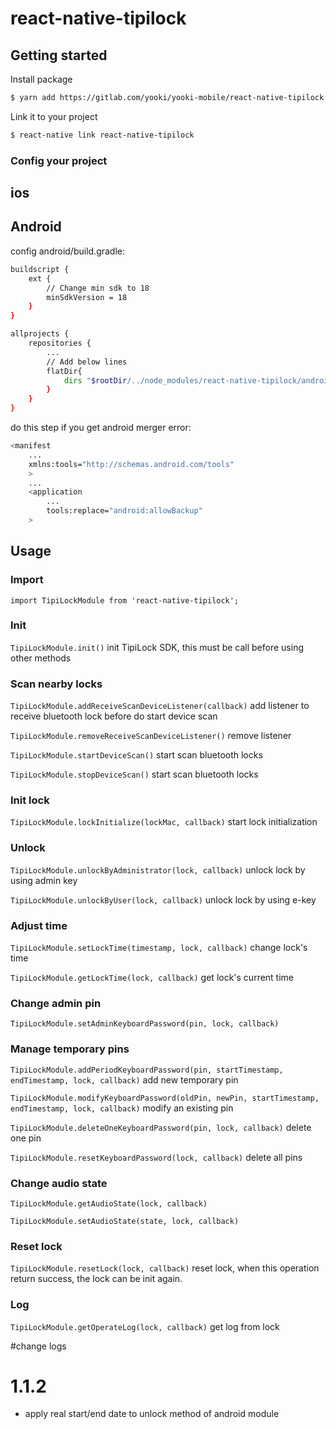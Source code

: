 
# react-native-tipilock

## Getting started

Install package

```bash
$ yarn add https://gitlab.com/yooki/yooki-mobile/react-native-tipilock.git
```

Link it to your project

```bash
$ react-native link react-native-tipilock
```

### Config your project

## ios

## Android
config android/build.gradle:
```bash
buildscript {
    ext {
        // Change min sdk to 18
        minSdkVersion = 18
    }
}

allprojects {
    repositories {
        ...    
        // Add below lines
        flatDir{
            dirs "$rootDir/../node_modules/react-native-tipilock/android/libs"
        }
    }
}
```  

do this step if you get android merger error: 
```bash
<manifest
    ...
	xmlns:tools="http://schemas.android.com/tools"
	>
	...
	<application
	    ...
	    tools:replace="android:allowBackup"
	>
```
	
## Usage

### Import
`import TipiLockModule from 'react-native-tipilock';`

### Init
`TipiLockModule.init()` init TipiLock SDK, this must be call before using other methods

### Scan nearby locks
`TipiLockModule.addReceiveScanDeviceListener(callback)` add listener to receive bluetooth lock before do start device scan

`TipiLockModule.removeReceiveScanDeviceListener()` remove listener

`TipiLockModule.startDeviceScan()` start scan bluetooth locks

`TipiLockModule.stopDeviceScan()` start scan bluetooth locks

### Init lock
`TipiLockModule.lockInitialize(lockMac, callback)` start lock initialization

### Unlock
`TipiLockModule.unlockByAdministrator(lock, callback)` unlock lock by using admin key

`TipiLockModule.unlockByUser(lock, callback)` unlock lock by using e-key

### Adjust time
`TipiLockModule.setLockTime(timestamp, lock, callback)` change lock's time

`TipiLockModule.getLockTime(lock, callback)` get lock's current time

### Change admin pin
`TipiLockModule.setAdminKeyboardPassword(pin, lock, callback)`

### Manage temporary pins
`TipiLockModule.addPeriodKeyboardPassword(pin, startTimestamp, endTimestamp, lock, callback)` add new temporary pin

`TipiLockModule.modifyKeyboardPassword(oldPin, newPin, startTimestamp, endTimestamp, lock, callback)` modify an existing pin

`TipiLockModule.deleteOneKeyboardPassword(pin, lock, callback)` delete one pin

`TipiLockModule.resetKeyboardPassword(lock, callback)` delete all pins

### Change audio state
`TipiLockModule.getAudioState(lock, callback)`

`TipiLockModule.setAudioState(state, lock, callback)`

### Reset lock
`TipiLockModule.resetLock(lock, callback)` reset lock, when this operation return success, the lock can be init again.


### Log
`TipiLockModule.getOperateLog(lock, callback)` get log from lock 


#change logs

# 1.1.2
* apply real start/end date to unlock method of android module
